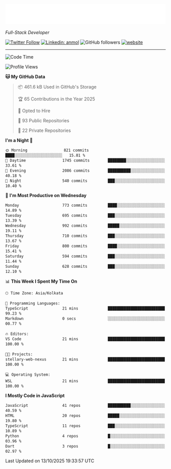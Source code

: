 <!-- START:readme-typing -->
<img src="readme-typing.svg" />
<!-- END:readme-typing -->

<p><em>Full-Stack Developer</em></p>

[![Twitter Follow](https://img.shields.io/twitter/follow/tonalmathew?style=flat)](https://twitter.com/intent/follow?screen_name=tonalmathew)
[![Linkedin: anmol](https://img.shields.io/badge/tonal-mathew?style=flat-square&logo=Linkedin&logoColor=white&link=https://www.linkedin.com/in/tonal-mathew/)](https://www.linkedin.com/in/tonal-mathew/)
![GitHub followers](https://img.shields.io/github/followers/tonalmathew?label=Follow&style=social)
[![website](https://img.shields.io/badge/Website-46a2f1.svg?&style=flat-square&logo=Google-Chrome&logoColor=white&link=http://tonalmathew.github.io/)](http://tonalmathew.github.io/)

---
<!--START_SECTION:waka-->
![Code Time](http://img.shields.io/badge/Code%20Time-1%2C544%20hrs%2031%20mins-blue)

![Profile Views](http://img.shields.io/badge/Profile%20Views-0-blue)

**🐱 My GitHub Data** 

> 📦 461.6 kB Used in GitHub's Storage 
 > 
> 🏆 65 Contributions in the Year 2025
 > 
> 💼 Opted to Hire
 > 
> 📜 93 Public Repositories 
 > 
> 🔑 22 Private Repositories 
 > 
**I'm a Night 🦉** 

```text
🌞 Morning                821 commits         ████░░░░░░░░░░░░░░░░░░░░░   15.81 % 
🌆 Daytime                1745 commits        ████████░░░░░░░░░░░░░░░░░   33.61 % 
🌃 Evening                2086 commits        ██████████░░░░░░░░░░░░░░░   40.18 % 
🌙 Night                  540 commits         ███░░░░░░░░░░░░░░░░░░░░░░   10.40 % 
```
📅 **I'm Most Productive on Wednesday** 

```text
Monday                   773 commits         ████░░░░░░░░░░░░░░░░░░░░░   14.89 % 
Tuesday                  695 commits         ███░░░░░░░░░░░░░░░░░░░░░░   13.39 % 
Wednesday                992 commits         █████░░░░░░░░░░░░░░░░░░░░   19.11 % 
Thursday                 710 commits         ███░░░░░░░░░░░░░░░░░░░░░░   13.67 % 
Friday                   800 commits         ████░░░░░░░░░░░░░░░░░░░░░   15.41 % 
Saturday                 594 commits         ███░░░░░░░░░░░░░░░░░░░░░░   11.44 % 
Sunday                   628 commits         ███░░░░░░░░░░░░░░░░░░░░░░   12.10 % 
```


📊 **This Week I Spent My Time On** 

```text
🕑︎ Time Zone: Asia/Kolkata

💬 Programming Languages: 
TypeScript               21 mins             █████████████████████████   99.23 % 
Markdown                 0 secs              ░░░░░░░░░░░░░░░░░░░░░░░░░   00.77 % 

🔥 Editors: 
VS Code                  21 mins             █████████████████████████   100.00 % 

🐱‍💻 Projects: 
stellary-web-nexus       21 mins             █████████████████████████   100.00 % 

💻 Operating System: 
WSL                      21 mins             █████████████████████████   100.00 % 
```

**I Mostly Code in JavaScript** 

```text
JavaScript               41 repos            ██████████░░░░░░░░░░░░░░░   40.59 % 
HTML                     20 repos            █████░░░░░░░░░░░░░░░░░░░░   19.80 % 
TypeScript               11 repos            ███░░░░░░░░░░░░░░░░░░░░░░   10.89 % 
Python                   4 repos             █░░░░░░░░░░░░░░░░░░░░░░░░   03.96 % 
Dart                     3 repos             █░░░░░░░░░░░░░░░░░░░░░░░░   02.97 % 
```




 Last Updated on 13/10/2025 19:33:57 UTC
<!--END_SECTION:waka-->
